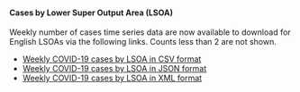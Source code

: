 #### Cases by Lower Super Output Area (LSOA)

Weekly number of cases time series data are now available to download for English LSOAs via the following links.  Counts less than 2 are not shown.

* [Weekly COVID-19 cases by LSOA in CSV format](https://coronavirus.data.gov.uk/downloads/lsoa_data/LSOAs_latest.csv)
* [Weekly COVID-19 cases by LSOA in JSON format](https://coronavirus.data.gov.uk/downloads/lsoa_data/LSOAs_latest.json)
* [Weekly COVID-19 cases by LSOA in XML format](https://coronavirus.data.gov.uk/downloads/lsoa_data/LSOAs_latest.xml)

